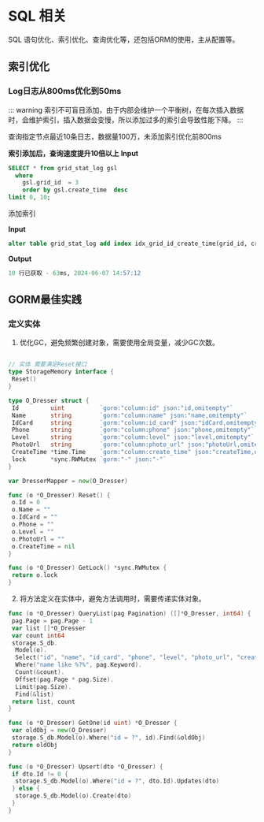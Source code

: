 # SQL 相关

SQL 语句优化、索引优化、查询优化等，还包括ORM的使用，主从配置等。

## 索引优化

### Log日志从800ms优化到50ms

::: warning
索引不可盲目添加，由于内部会维护一个平衡树，在每次插入数据时，会维护索引，插入数据会变慢，所以添加过多的索引会导致性能下降。
:::

查询指定节点最近10条日志，数据量100万，未添加索引优化前800ms

**索引添加后，查询速度提升10倍以上**
**Input**

````sql
SELECT * from grid_stat_log gsl 
  where 
    gsl.grid_id  = 3 
    order by gsl.create_time  desc 
limit 0, 10;
````

添加索引

**Input**

````sql
alter table grid_stat_log add index idx_grid_id_create_time(grid_id, create_time);
````

**Output**

```sql
10 行已获取 - 63ms, 2024-06-07 14:57:12
```

## GORM最佳实践

### 定义实体

1. 优化GC，避免频繁创建对象，需要使用全局变量，减少GC次数。

````go

// 实体 需要满足Reset接口
type StorageMemory interface {
 Reset()
}

type O_Dresser struct {
 Id         uint          `gorm:"column:id" json:"id,omitempty"`
 Name       string        `gorm:"column:name" json:"name,omitempty"`
 IdCard     string        `gorm:"column:id_card" json:"idCard,omitempty"`
 Phone      string        `gorm:"column:phone" json:"phone,omitempty"`
 Level      string        `gorm:"column:level" json:"level,omitempty"`
 PhotoUrl   string        `gorm:"column:photo_url" json:"photoUrl,omitempty"`
 CreateTime *time.Time    `gorm:"column:create_time" json:"createTime,omitempty"`
 lock       *sync.RWMutex `gorm:"-" json:"-"`
}

var DresserMapper = new(O_Dresser)

func (o *O_Dresser) Reset() {
 o.Id = 0
 o.Name = ""
 o.IdCard = ""
 o.Phone = ""
 o.Level = ""
 o.PhotoUrl = ""
 o.CreateTime = nil
}

func (o *O_Dresser) GetLock() *sync.RWMutex {
 return o.lock
}


````

2. 将方法定义在实体中，避免方法调用时，需要传递实体对象。

````go
func (o *O_Dresser) QueryList(pag Pagination) ([]*O_Dresser, int64) {
 pag.Page = pag.Page - 1
 var list []*O_Dresser
 var count int64
 storage.S_db.
  Model(o).
  Select("id", "name", "id_card", "phone", "level", "photo_url", "create_time").
  Where("name like %?%", pag.Keyword).
  Count(&count).
  Offset(pag.Page * pag.Size).
  Limit(pag.Size).
  Find(&list)
 return list, count
}

func (o *O_Dresser) GetOne(id uint) *O_Dresser {
 var oldObj = new(O_Dresser)
 storage.S_db.Model(o).Where("id = ?", id).Find(&oldObj)
 return oldObj
}

func (o *O_Dresser) Upsert(dto *O_Dresser) {
 if dto.Id != 0 {
  storage.S_db.Model(o).Where("id = ?", dto.Id).Updates(dto)
 } else {
  storage.S_db.Model(o).Create(dto)
 }
}

````
